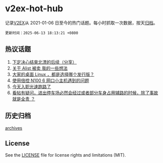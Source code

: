 # v2ex-hot-hub

 记录[V2EX](https://www.v2ex.com/)从 2021-01-06 日至今的热门话题。每小时抓取一次数据，按天[归档](archives)。

`更新时间：2025-06-13 18:13:21 +0800`

## 热议话题

1. [下定决心结束北漂的后续（分享）](https://www.v2ex.com/t/1138278)
1. [关于 Alist 被卖 我的一些想法](https://www.v2ex.com/t/1138250)
1. [大家的桌面 Linux ，都是选择哪个发行版？](https://www.v2ex.com/t/1138317)
1. [使用倍控 N100 6 网口小主机遇到的问题](https://www.v2ex.com/t/1138283)
1. [今天入职光速跑路了](https://www.v2ex.com/t/1138378)
1. [看帖有疑问，进出停车场必然会经过或者部分车身占用辅路的时候，除了事故就是全责 ？](https://www.v2ex.com/t/1138335)

## 历史归档

[archives](archives)

## License

See the [LICENSE](LICENSE) file for license rights and limitations (MIT).

